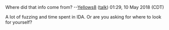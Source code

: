 Where did that info come from? --[Yellows8](User:Yellows8 "wikilink")
([talk](User%20talk:Yellows8.md "wikilink")) 01:29, 10 May 2018 (CDT)

A lot of fuzzing and time spent in IDA. Or are you asking for where to
look for yourself?
